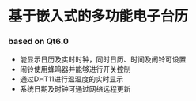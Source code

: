# 基于嵌入式的多功能电子台历

### based on Qt6.0

- 能显示日历及实时时钟，同时日历、时间及闹铃可设置
- 闹铃使用蜂鸣器并能够进行开关控制
- 通过DHT11进行温湿度的实时显示
- 系统日期及时钟可通过网络远程更新
